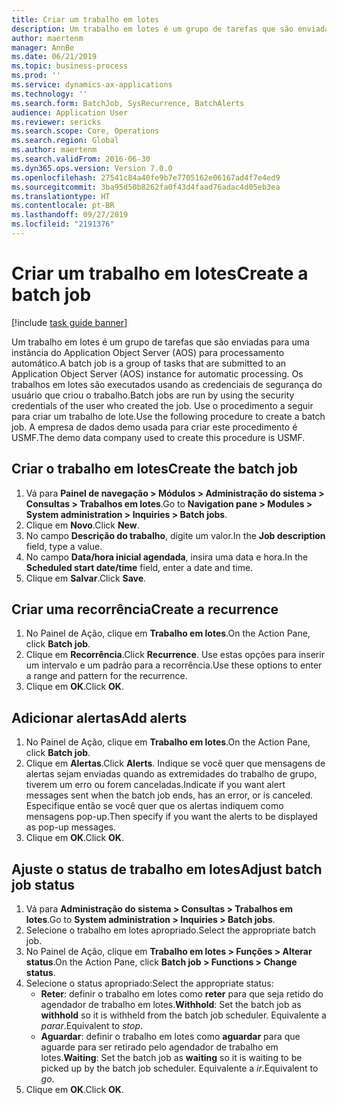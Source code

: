 ```yaml
---
title: Criar um trabalho em lotes
description: Um trabalho em lotes é um grupo de tarefas que são enviadas para uma instância do Application Object Server (AOS) para processamento automático.
author: maertenm
manager: AnnBe
ms.date: 06/21/2019
ms.topic: business-process
ms.prod: ''
ms.service: dynamics-ax-applications
ms.technology: ''
ms.search.form: BatchJob, SysRecurrence, BatchAlerts
audience: Application User
ms.reviewer: sericks
ms.search.scope: Core, Operations
ms.search.region: Global
ms.author: maertenm
ms.search.validFrom: 2016-06-30
ms.dyn365.ops.version: Version 7.0.0
ms.openlocfilehash: 27541c84a40fe9b7e7705162e06167ad4f7e4ed9
ms.sourcegitcommit: 3ba95d50b8262fa0f43d4faad76adac4d05eb3ea
ms.translationtype: HT
ms.contentlocale: pt-BR
ms.lasthandoff: 09/27/2019
ms.locfileid: "2191376"
---
```

# <a name="create-a-batch-job"></a><span data-ttu-id="68ca5-103">Criar um trabalho em lotes</span><span class="sxs-lookup"><span data-stu-id="68ca5-103">Create a batch job</span></span>

[!include [task guide banner](../../includes/task-guide-banner.md)]

<span data-ttu-id="68ca5-104">Um trabalho em lotes é um grupo de tarefas que são enviadas para uma instância do Application Object Server (AOS) para processamento automático.</span><span class="sxs-lookup"><span data-stu-id="68ca5-104">A batch job is a group of tasks that are submitted to an Application Object Server (AOS) instance for automatic processing.</span></span> <span data-ttu-id="68ca5-105">Os trabalhos em lotes são executados usando as credenciais de segurança do usuário que criou o trabalho.</span><span class="sxs-lookup"><span data-stu-id="68ca5-105">Batch jobs are run by using the security credentials of the user who created the job.</span></span> <span data-ttu-id="68ca5-106">Use o procedimento a seguir para criar um trabalho de lote.</span><span class="sxs-lookup"><span data-stu-id="68ca5-106">Use the following procedure to create a batch job.</span></span> <span data-ttu-id="68ca5-107">A empresa de dados demo usada para criar este procedimento é USMF.</span><span class="sxs-lookup"><span data-stu-id="68ca5-107">The demo data company used to create this procedure is USMF.</span></span>


## <a name="create-the-batch-job"></a><span data-ttu-id="68ca5-108">Criar o trabalho em lotes</span><span class="sxs-lookup"><span data-stu-id="68ca5-108">Create the batch job</span></span>
1. <span data-ttu-id="68ca5-109">Vá para **Painel de navegação > Módulos > Administração do sistema > Consultas > Trabalhos em lotes**.</span><span class="sxs-lookup"><span data-stu-id="68ca5-109">Go to **Navigation pane > Modules > System administration > Inquiries > Batch jobs**.</span></span>
2. <span data-ttu-id="68ca5-110">Clique em **Novo**.</span><span class="sxs-lookup"><span data-stu-id="68ca5-110">Click **New**.</span></span>
3. <span data-ttu-id="68ca5-111">No campo **Descrição do trabalho**, digite um valor.</span><span class="sxs-lookup"><span data-stu-id="68ca5-111">In the **Job description** field, type a value.</span></span>
4. <span data-ttu-id="68ca5-112">No campo **Data/hora inicial agendada**, insira uma data e hora.</span><span class="sxs-lookup"><span data-stu-id="68ca5-112">In the **Scheduled start date/time** field, enter a date and time.</span></span>
5. <span data-ttu-id="68ca5-113">Clique em **Salvar**.</span><span class="sxs-lookup"><span data-stu-id="68ca5-113">Click **Save**.</span></span>

## <a name="create-a-recurrence"></a><span data-ttu-id="68ca5-114">Criar uma recorrência</span><span class="sxs-lookup"><span data-stu-id="68ca5-114">Create a recurrence</span></span>
1. <span data-ttu-id="68ca5-115">No Painel de Ação, clique em **Trabalho em lotes**.</span><span class="sxs-lookup"><span data-stu-id="68ca5-115">On the Action Pane, click **Batch job**.</span></span>
2. <span data-ttu-id="68ca5-116">Clique em **Recorrência**.</span><span class="sxs-lookup"><span data-stu-id="68ca5-116">Click **Recurrence**.</span></span> <span data-ttu-id="68ca5-117">Use estas opções para inserir um intervalo e um padrão para a recorrência.</span><span class="sxs-lookup"><span data-stu-id="68ca5-117">Use these options to enter a range and pattern for the recurrence.</span></span>  
3. <span data-ttu-id="68ca5-118">Clique em **OK**.</span><span class="sxs-lookup"><span data-stu-id="68ca5-118">Click **OK**.</span></span>

## <a name="add-alerts"></a><span data-ttu-id="68ca5-119">Adicionar alertas</span><span class="sxs-lookup"><span data-stu-id="68ca5-119">Add alerts</span></span>
1. <span data-ttu-id="68ca5-120">No Painel de Ação, clique em **Trabalho em lotes**.</span><span class="sxs-lookup"><span data-stu-id="68ca5-120">On the Action Pane, click **Batch job**.</span></span>
2. <span data-ttu-id="68ca5-121">Clique em **Alertas**.</span><span class="sxs-lookup"><span data-stu-id="68ca5-121">Click **Alerts**.</span></span> <span data-ttu-id="68ca5-122">Indique se você quer que mensagens de alertas sejam enviadas quando as extremidades do trabalho de grupo, tiverem um erro ou forem canceladas.</span><span class="sxs-lookup"><span data-stu-id="68ca5-122">Indicate if you want alert messages sent when the batch job ends, has an error, or is canceled.</span></span> <span data-ttu-id="68ca5-123">Especifique então se você quer que os alertas indiquem como mensagens pop-up.</span><span class="sxs-lookup"><span data-stu-id="68ca5-123">Then specify if you want the alerts to be displayed as pop-up messages.</span></span>   
3. <span data-ttu-id="68ca5-124">Clique em **OK**.</span><span class="sxs-lookup"><span data-stu-id="68ca5-124">Click **OK**.</span></span>

## <a name="adjust-batch-job-status"></a><span data-ttu-id="68ca5-125">Ajuste o status de trabalho em lotes</span><span class="sxs-lookup"><span data-stu-id="68ca5-125">Adjust batch job status</span></span>
1. <span data-ttu-id="68ca5-126">Vá para **Administração do sistema > Consultas > Trabalhos em lotes**.</span><span class="sxs-lookup"><span data-stu-id="68ca5-126">Go to **System administration > Inquiries > Batch jobs**.</span></span>
2. <span data-ttu-id="68ca5-127">Selecione o trabalho em lotes apropriado.</span><span class="sxs-lookup"><span data-stu-id="68ca5-127">Select the appropriate batch job.</span></span>
3. <span data-ttu-id="68ca5-128">No Painel de Ação, clique em **Trabalho em lotes > Funções > Alterar status**.</span><span class="sxs-lookup"><span data-stu-id="68ca5-128">On the Action Pane, click **Batch job > Functions > Change status**.</span></span>
4. <span data-ttu-id="68ca5-129">Selecione o status apropriado:</span><span class="sxs-lookup"><span data-stu-id="68ca5-129">Select the appropriate status:</span></span>
    - <span data-ttu-id="68ca5-130">**Reter**: definir o trabalho em lotes como **reter** para que seja retido do agendador de trabalho em lotes.</span><span class="sxs-lookup"><span data-stu-id="68ca5-130">**Withhold**: Set the batch job as **withhold** so it is withheld from the batch job scheduler.</span></span> <span data-ttu-id="68ca5-131">Equivalente a *parar*.</span><span class="sxs-lookup"><span data-stu-id="68ca5-131">Equivalent to *stop*.</span></span>
    - <span data-ttu-id="68ca5-132">**Aguardar**: definir o trabalho em lotes como **aguardar** para que aguarde para ser retirado pelo agendador de trabalho em lotes.</span><span class="sxs-lookup"><span data-stu-id="68ca5-132">**Waiting**: Set the batch job as **waiting** so it is waiting to be picked up by the batch job scheduler.</span></span> <span data-ttu-id="68ca5-133">Equivalente a *ir*.</span><span class="sxs-lookup"><span data-stu-id="68ca5-133">Equivalent to *go*.</span></span>
5. <span data-ttu-id="68ca5-134">Clique em **OK**.</span><span class="sxs-lookup"><span data-stu-id="68ca5-134">Click **OK**.</span></span>
